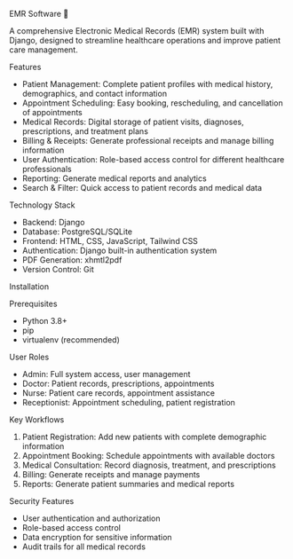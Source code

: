  EMR Software 🏥

A comprehensive Electronic Medical Records (EMR) system built with Django, designed to streamline healthcare operations and improve patient care management.

 Features

- Patient Management: Complete patient profiles with medical history, demographics, and contact information
- Appointment Scheduling: Easy booking, rescheduling, and cancellation of appointments
- Medical Records: Digital storage of patient visits, diagnoses, prescriptions, and treatment plans
- Billing & Receipts: Generate professional receipts and manage billing information
- User Authentication: Role-based access control for different healthcare professionals
- Reporting: Generate medical reports and analytics
- Search & Filter: Quick access to patient records and medical data

 Technology Stack

- Backend: Django
- Database: PostgreSQL/SQLite
- Frontend: HTML, CSS, JavaScript, Tailwind CSS
- Authentication: Django built-in authentication system
- PDF Generation: xhmtl2pdf
- Version Control: Git

 Installation

 Prerequisites
- Python 3.8+
- pip
- virtualenv (recommended)


 User Roles
- Admin: Full system access, user management
- Doctor: Patient records, prescriptions, appointments
- Nurse: Patient care records, appointment assistance
- Receptionist: Appointment scheduling, patient registration

 Key Workflows
1. Patient Registration: Add new patients with complete demographic information
2. Appointment Booking: Schedule appointments with available doctors
3. Medical Consultation: Record diagnosis, treatment, and prescriptions
4. Billing: Generate receipts and manage payments
5. Reports: Generate patient summaries and medical reports

 Security Features

- User authentication and authorization
- Role-based access control
- Data encryption for sensitive information
- Audit trails for all medical records

